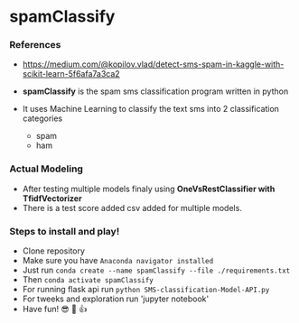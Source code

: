 # spamClassify
### References
  - https://medium.com/@kopilov.vlad/detect-sms-spam-in-kaggle-with-scikit-learn-5f6afa7a3ca2

  - **spamClassify** is the spam sms classification program written in python   
  - It uses Machine Learning to classify the text sms into 2 classification categories
    - spam
    - ham

### Actual Modeling
  - After testing multiple models finaly using **OneVsRestClassifier with TfidfVectorizer**
  - There is a test score added csv added for multiple models.

### Steps to install and play!
  - Clone repository
  - Make sure you have `Anaconda navigator installed`
  - Just run `conda create --name spamClassify --file ./requirements.txt`
  - Then `conda activate spamClassify`
  - For running flask api run `python SMS-classification-Model-API.py`
  - For tweeks and exploration run 'jupyter notebook'
  - Have fun! :sunglasses: :metal: :thumbsup:
